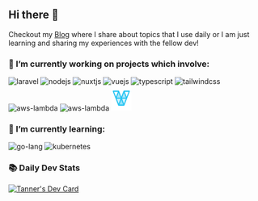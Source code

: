 ## Hi there 👋

Checkout my [Blog](https://tannercampbell.com) where I share about topics that I use daily or I am just learning and sharing my experiences with the fellow dev!

### 🔭 I’m currently working on projects which involve:
<p align="left">
  <img src='https://www.vectorlogo.zone/logos/laravel/laravel-ar21.svg' alt="laravel" />
  <img src='https://www.vectorlogo.zone/logos/nodejs/nodejs-icon.svg' alt="nodejs" />  
  <img src="https://www.vectorlogo.zone/logos/nuxtjs/nuxtjs-ar21.svg" alt="nuxtjs" />
  <img src="https://www.vectorlogo.zone/logos/vuejs/vuejs-ar21.svg" alt="vuejs" />
  <img src="https://www.vectorlogo.zone/logos/typescriptlang/typescriptlang-icon.svg" alt="typescript" />
  <img src="https://www.vectorlogo.zone/logos/tailwindcss/tailwindcss-ar21.svg" alt="tailwindcss" />
  <img src="https://www.vectorlogo.zone/logos/amazon_awslambda/amazon_awslambda-ar21.svg" alt="aws-lambda" />
  <img src="https://www.vectorlogo.zone/logos/docker/docker-icon.svg" alt="aws-lambda" />
  <img src="https://github.com/vscode-icons/vscode-icons/blob/master/icons/file_type_vapor.svg" alt="laravel-vapor" width="40" height="50" />
</p>

### 🌱 I’m currently learning:
<p align="left">
  <img src='https://www.vectorlogo.zone/logos/golang/golang-ar21.svg' alt="go-lang" />
  <img src="https://www.vectorlogo.zone/logos/kubernetes/kubernetes-ar21.svg" alt="kubernetes" />
</p>

### 📚 Daily Dev Stats
<p align="left">
  <a href="https://app.daily.dev/tcamp">
    <img src="https://api.daily.dev/devcards/58bf24fdb2774c8788c1ad9cc67ed0f2.png?r=fwe" width="400" alt="Tanner's Dev Card"/>
  </a>
</p>
